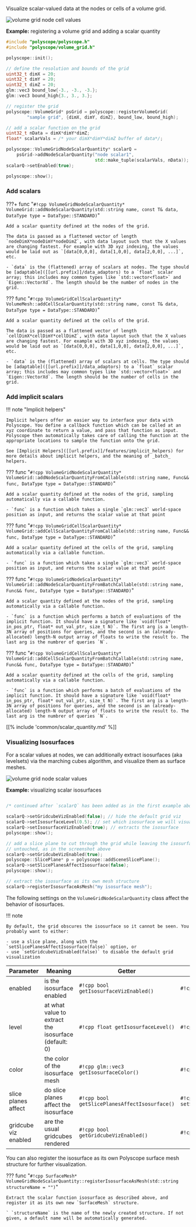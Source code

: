 Visualize scalar-valued data at the nodes or cells of a volume grid.

![volume grid node cell values]([[url.prefix]]/media/volume_grid_cell_scalar.jpg)


**Example:** registering a volume grid and adding a scalar quantity
```cpp
#include "polyscope/polyscope.h"
#include "polyscope/volume_grid.h"

polyscope::init();

// define the resolution and bounds of the grid
uint32_t dimX = 20;
uint32_t dimY = 20;
uint32_t dimZ = 20;
glm::vec3 bound_low{-3., -3., -3.};
glm::vec3 bound_high{3., 3., 3.};

// register the grid
polyscope::VolumeGrid* psGrid = polyscope::registerVolumeGrid(
        "sample grid", {dimX, dimY, dimZ}, bound_low, bound_high);

// add a scalar function on the grid
uint32_t nData = dimX*dimY*dimZ;
float* scalarVals = /* your dimX*dimY*dimZ buffer of data*/;

polyscope::VolumeGridNodeScalarQuantity* scalarQ = 
    psGrid->addNodeScalarQuantity("node scalar1", 
                                  std::make_tuple(scalarVals, nData));
scalarQ->setEnabled(true);

polyscope::show();
```

### Add scalars

???+ func "`#!cpp VolumeGridNodeScalarQuantity* VolumeGrid::addNodeScalarQuantity(std::string name, const T& data, DataType type = DataType::STANDARD)`"

    Add a scalar quantity defined at the nodes of the grid.
    
    The data is passed as a flattened vector of length `nodeDimX*nodeDimY*nodeDimZ`, with data layout such that the X values are changing fastest. For example with 3D xyz indexing, the values would be laid out as `[data[0,0,0], data[1,0,0], data[2,0,0], ...]`, etc.

    - `data` is the (flattened) array of scalars at nodes. The type should be [adaptable]([[url.prefix]]/data_adaptors) to a `float` scalar array; this includes may common types like `std::vector<float>` and `Eigen::VectorXd`. The length should be the number of nodes in the grid.


??? func "`#!cpp VolumeGridCellScalarQuantity* VolumeMesh::addCellScalarQuantity(std::string name, const T& data, DataType type = DataType::STANDARD)`"

    Add a scalar quantity defined at the cells of the grid.
    
    The data is passed as a flattened vector of length `cellDimX*cellDimY*cellDimZ`, with data layout such that the X values are changing fastest. For example with 3D xyz indexing, the values would be laid out as `[data[0,0,0], data[1,0,0], data[2,0,0], ...]`, etc.

    - `data` is the (flattened) array of scalars at cells. The type should be [adaptable]([[url.prefix]]/data_adaptors) to a `float` scalar array; this includes may common types like `std::vector<float>` and `Eigen::VectorXd`. The length should be the number of cells in the grid.


### Add implicit scalars

!!! note "Implicit helpers"

    Implicit helpers offer an easier way to interface your data with Polyscope. You define a callback function which can be called at an xyz coordinate to return a value, and pass that function as input. Polyscope then automatically takes care of calling the function at the appropriate locations to sample the function onto the grid.
    
    See [Implicit Helpers]([[url.prefix]]/features/implicit_helpers) for more details about implicit helpers, and the meaning of _batch_ helpers.


??? func "`#!cpp VolumeGridNodeScalarQuantity* VolumeGrid::addNodeScalarQuantityFromCallable(std::string name, Func&& func, DataType type = DataType::STANDARD)`"

    Add a scalar quantity defined at the nodes of the grid, sampling automatically via a callable function.
    
    - `func` is a function which takes a single `glm::vec3` world-space position as input, and returns the scalar value at that point

??? func "`#!cpp VolumeGridCellScalarQuantity* VolumeGrid::addCellScalarQuantityFromCallable(std::string name, Func&& func, DataType type = DataType::STANDARD)`"

    Add a scalar quantity defined at the cells of the grid, sampling automatically via a callable function.
    
    - `func` is a function which takes a single `glm::vec3` world-space position as input, and returns the scalar value at that point

??? func "`#!cpp VolumeGridNodeScalarQuantity* VolumeGrid::addNodeScalarQuantityFromBatchCallable(std::string name, Func&& func, DataType type = DataType::STANDARD)`"

    Add a scalar quantity defined at the nodes of the grid, sampling automatically via a callable function.
    
    - `func` is a function which performs a batch of evaluations of the implicit function. It should have a signature like `void(float* in_pos_ptr, float* out_val_ptr, size_t N)`. The first arg is a length-3N array of positions for queries, and the second is an (already-allocated) length-N output array of floats to write the result to. The last arg is the numbrer of queries `N`.

??? func "`#!cpp VolumeGridCellScalarQuantity* VolumeGrid::addCellScalarQuantityFromBatchCallable(std::string name, Func&& func, DataType type = DataType::STANDARD)`"

    Add a scalar quantity defined at the cells of the grid, sampling automatically via a callable function.
    
    - `func` is a function which performs a batch of evaluations of the implicit function. It should have a signature like `void(float* in_pos_ptr, float* out_val_ptr, size_t N)`. The first arg is a length-3N array of positions for queries, and the second is an (already-allocated) length-N output array of floats to write the result to. The last arg is the numbrer of queries `N`.

[[% include 'common/scalar_quantity.md' %]]

### Visualizing Isosurfaces

For a scalar values at nodes, we can additionally extract isosurfaces (aka levelsets) via the marching cubes algorithm, and visualize them as surface meshes.

![volume grid node scalar values]([[url.prefix]]/media/volume_grid_node_scalar.jpg)

**Example:** visualizing scalar isosurfaces
```cpp

/* continued after `scalarQ` has been added as in the first example above */

scalarQ->setGridcubeVizEnabled(false); // hide the default grid viz
scalarQ->setIsosurfaceLevel(0.5); // set which isosurface we will visualize
scalarQ->setIsosurfaceVizEnabled(true); // extracts the isosurface
polyscope::show();

// add a slice plane to cut through the grid while leaving the isosurface
// untouched, as in the screenshot above
scalarQ->setGridcubeVizEnabled(true);
polyscope::SlicePlane* p = polyscope::addSceneSlicePlane();
scalarQ->setSlicePlanesAffectIsosurface(false); 
polyscope::show();

// extract the isosurface as its own mesh structure
scalarQ->registerIsosurfaceAsMesh("my isosurface mesh");
```


The following settings on the `VolumeGridNodeScalarQuantity` class affect the behavior of isosurfaces. 

!!! note 

    By default, the grid obscures the isosurface so it cannot be seen. You probably want to either:

    - use a slice plane, along with the `setSlicePlanesAffectIsosurface(false)` option, or
    - use `setGridcubeVizEnabled(false)` to disable the default grid visualization

**Parameter** | **Meaning** | **Getter** | **Setter** | **Persistent?**
--- | --- | --- | --- | ---
enabled | is the isosurface enabled | `#!cpp bool getIsosurfaceVizEnabled()` | `#!cpp setIsosurfaceVizEnabled(bool)` | [yes]([[url.prefix]]/basics/parameters/#persistent-values)
level | at what value to extract the isosurface (default: 0) | `#!cpp float getIsosurfaceLevel()` | `#!cpp setIsosurfaceLevel(float)` | [yes]([[url.prefix]]/basics/parameters/#persistent-values)
color | the color of the isosurface mesh | `#!cpp glm::vec3 getIsosurfaceColor()` | `#!cpp setIsosurfaceColor(glm::vec3)` | [yes]([[url.prefix]]/basics/parameters/#persistent-values)
slice planes affect | do slice planes affect the isosurface | `#!cpp bool getSlicePlanesAffectIsosurface()` | `#!cpp setSlicePlanesAffectIsosurface(bool)` | [yes]([[url.prefix]]/basics/parameters/#persistent-values)
gridcube viz enabled | are the usual gridcubes rendered | `#!cpp bool getGridcubeVizEnabled()` | `#!cpp setGridcubeVizEnabled(bool)` | [yes]([[url.prefix]]/basics/parameters/#persistent-values)

You can also register the isosurface as its own Polyscope surface mesh structure for further visualization.

??? func "`#!cpp SurfaceMesh* VolumeGridNodeScalarQuantity::registerIsosurfaceAsMesh(std::string structureName = "")`"

    Extract the scalar function isosurface as described above, and register it as its own new `SurfaceMesh` structure.

    ` `structureName` is the name of the newly created structure. If not given, a default name will be automatically generated.

